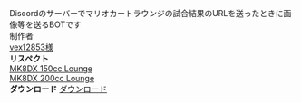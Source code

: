 Discordのサーバーでマリオカートラウンジの試合結果のURLを送ったときに画像等を送るBOTです  
制作者  
[vex12853様](https://github.com/vex12853-sub)  
**リスペクト**  
[MK8DX 150cc Lounge](https://discord.com/invite/150cc-lounge)  
[MK8DX 200cc Lounge](https://discord.com/invite/uR3rRzsjhk)  
**ダウンロード**
[ダウンロード](https://discord.com/oauth2/authorize?client_id=1261624239879094333&permissions=549755865088&integration_type=0&scope=applications.commands+bot)
